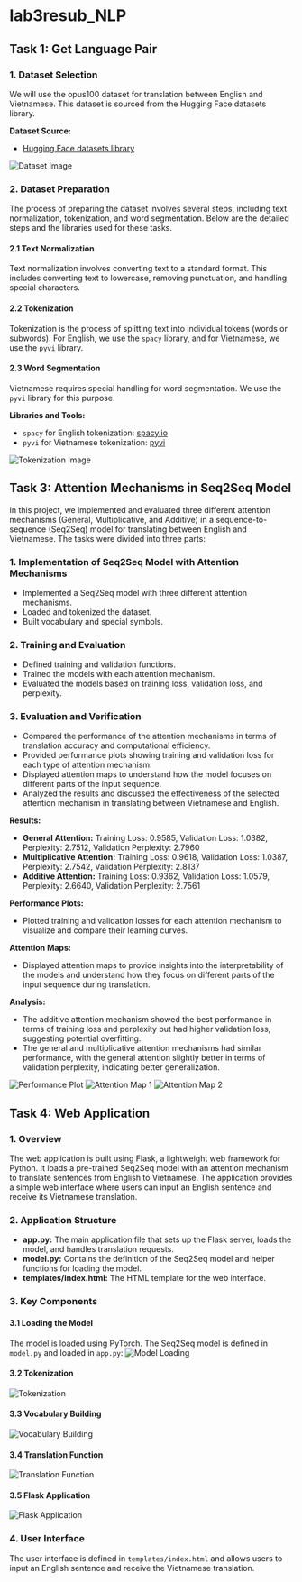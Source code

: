 # lab3resub_NLP

## Task 1: Get Language Pair

### 1. Dataset Selection
We will use the opus100 dataset for translation between English and Vietnamese. This dataset is sourced from the Hugging Face datasets library.

**Dataset Source:**
- [Hugging Face datasets library](https://huggingface.co/datasets/Helsinki-NLP/opus-100)

![Dataset Image](image-5.png)

### 2. Dataset Preparation
The process of preparing the dataset involves several steps, including text normalization, tokenization, and word segmentation. Below are the detailed steps and the libraries used for these tasks.

#### 2.1 Text Normalization
Text normalization involves converting text to a standard format. This includes converting text to lowercase, removing punctuation, and handling special characters.

#### 2.2 Tokenization
Tokenization is the process of splitting text into individual tokens (words or subwords). For English, we use the `spacy` library, and for Vietnamese, we use the `pyvi` library.

#### 2.3 Word Segmentation
Vietnamese requires special handling for word segmentation. We use the `pyvi` library for this purpose.

**Libraries and Tools:**
- `spacy` for English tokenization: [spacy.io](https://spacy.io)
- `pyvi` for Vietnamese tokenization: [pyvi](https://github.com/trungtv/pyvi)

![Tokenization Image](image-1.png)

## Task 3: Attention Mechanisms in Seq2Seq Model
In this project, we implemented and evaluated three different attention mechanisms (General, Multiplicative, and Additive) in a sequence-to-sequence (Seq2Seq) model for translating between English and Vietnamese. The tasks were divided into three parts:

### 1. Implementation of Seq2Seq Model with Attention Mechanisms
- Implemented a Seq2Seq model with three different attention mechanisms.
- Loaded and tokenized the dataset.
- Built vocabulary and special symbols.

### 2. Training and Evaluation
- Defined training and validation functions.
- Trained the models with each attention mechanism.
- Evaluated the models based on training loss, validation loss, and perplexity.

### 3. Evaluation and Verification
- Compared the performance of the attention mechanisms in terms of translation accuracy and computational efficiency.
- Provided performance plots showing training and validation loss for each type of attention mechanism.
- Displayed attention maps to understand how the model focuses on different parts of the input sequence.
- Analyzed the results and discussed the effectiveness of the selected attention mechanism in translating between Vietnamese and English.

**Results:**
- **General Attention:** Training Loss: 0.9585, Validation Loss: 1.0382, Perplexity: 2.7512, Validation Perplexity: 2.7960
- **Multiplicative Attention:** Training Loss: 0.9618, Validation Loss: 1.0387, Perplexity: 2.7542, Validation Perplexity: 2.8137
- **Additive Attention:** Training Loss: 0.9362, Validation Loss: 1.0579, Perplexity: 2.6640, Validation Perplexity: 2.7561

**Performance Plots:**
- Plotted training and validation losses for each attention mechanism to visualize and compare their learning curves.

**Attention Maps:**
- Displayed attention maps to provide insights into the interpretability of the models and understand how they focus on different parts of the input sequence during translation.

**Analysis:**
- The additive attention mechanism showed the best performance in terms of training loss and perplexity but had higher validation loss, suggesting potential overfitting.
- The general and multiplicative attention mechanisms had similar performance, with the general attention slightly better in terms of validation perplexity, indicating better generalization.

![Performance Plot](image-2.png)
![Attention Map 1](image-3.png)
![Attention Map 2](image-4.png)

## Task 4: Web Application

### 1. Overview
The web application is built using Flask, a lightweight web framework for Python. It loads a pre-trained Seq2Seq model with an attention mechanism to translate sentences from English to Vietnamese. The application provides a simple web interface where users can input an English sentence and receive its Vietnamese translation.

### 2. Application Structure
- **app.py:** The main application file that sets up the Flask server, loads the model, and handles translation requests.
- **model.py:** Contains the definition of the Seq2Seq model and helper functions for loading the model.
- **templates/index.html:** The HTML template for the web interface.

### 3. Key Components

#### 3.1 Loading the Model
The model is loaded using PyTorch. The Seq2Seq model is defined in `model.py` and loaded in `app.py`:
![Model Loading](image-6.png)

#### 3.2 Tokenization
![Tokenization](image-7.png)

#### 3.3 Vocabulary Building
![Vocabulary Building](image-8.png)

#### 3.4 Translation Function
![Translation Function](image-9.png)

#### 3.5 Flask Application
![Flask Application](image-10.png)

### 4. User Interface
The user interface is defined in `templates/index.html` and allows users to input an English sentence and receive the Vietnamese translation.